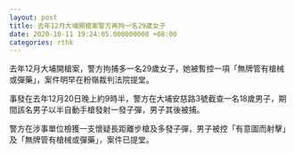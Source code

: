 ```yaml
---
layout: post
title: 去年12月大埔開槍案警方再拘一名29歲女子
date: 2020-10-11 19:24:05.000000000 +08:00
categories: rthk
---
```


去年12月大埔開槍案，警方拘捕多一名29歲女子，她被暫控一項「無牌管有槍械或彈藥」，案件明早在粉嶺裁判法院提堂。

事發在去年12月20日晚上約9時半，警方在大埔安慈路3號截查一名18歲男子，期間該名男子以半自動手槍發射一發子彈，男子其後被捕。

警方在涉事單位檢獲一支懷疑長距離步槍及多發子彈，男子被控「有意圖而射擊」及「無牌管有槍械或彈藥」，案件已提堂。
